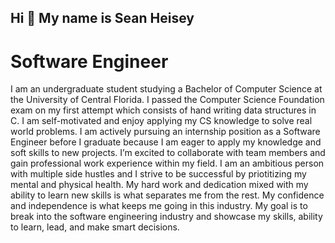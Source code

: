 ## Hi  👋 My name is Sean Heisey
# Software Engineer
I am an undergraduate student studying a Bachelor of Computer Science at the University of Central Florida. I passed the Computer Science Foundation exam on my first attempt which consists of hand writing data structures in C. I am self-motivated and enjoy applying my CS knowledge to solve real world problems. I am actively pursuing an internship position as a Software Engineer before I graduate because I am eager to apply my knowledge and soft skills to new projects. I’m excited to collaborate with team members and gain professional work experience within my field. I am an ambitious person with multiple side hustles and I strive to be successful by priotitizing my mental and physical health. My hard work and dedication mixed with my ability to learn new skills is what separates me from the rest. My confidence and independence is what keeps me going in this industry. My goal is to break into the software engineering industry and showcase my skills, ability to learn, lead, and make smart decisions.

<!--
**SeanFHeisey/SeanFHeisey** is a ✨ _special_ ✨ repository because its `README.md` (this file) appears on your GitHub profile.

Here are some ideas to get you started:

- 🔭 I’m currently working on ...
- 🌱 I’m currently learning ...
- 👯 I’m looking to collaborate on ...
- 🤔 I’m looking for help with ...
- 💬 Ask me about ...
- 📫 How to reach me: ...
- 😄 Pronouns: ...
- ⚡ Fun fact: ...
-->
